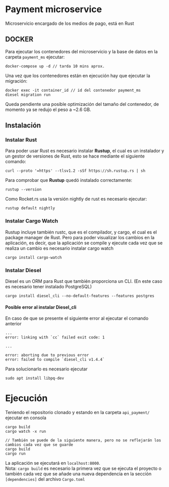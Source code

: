 # Payment microservice 
Microservicio encargado de los medios de pago, está en Rust

## DOCKER
Para ejecutar los contenedores del microservicio y la base de datos en la carpeta `payment_ms` ejecutar:

    docker-compose up -d // tarda 10 mins aprox.


Una vez que los contenedores están en ejecución hay que ejecutar la migración:

    docker exec -it container_id // id del contenedor payment_ms
    diesel migration run

Queda pendiente una posible optimización del tamaño del contenedor, de momento ya se redujo el peso a ~2.6 GB.

## Instalación

### Instalar Rust
Para poder usar Rust es necesario instalar **Rustup**, el cual es un instalador y un gestor de versiones de Rust, esto se hace mediante el siguiente comando:

    curl --proto '=https' --tlsv1.2 -sSf https://sh.rustup.rs | sh

Para comprobar que **Rustup** quedó instalado correctamente:

    rustup --version

Como Rocket.rs usa la versión nightly de rust es necesario ejecutar:

    rustup default nightly

### Instalar Cargo Watch
Rustup incluye también rustc, que es el compilador, y cargo, el cual es el package manager de Rust. Pero para poder visualizar los cambios en la aplicación, es decir, que la aplicación se compile y ejecute cada vez que se realiza un cambio es necesario instalar cargo watch

    cargo install cargo-watch

### Instalar Diesel
Diesel es un ORM para Rust que también proporciona un CLI. (En este caso es necesario tener instalado PostgreSQL)

    cargo install diesel_cli --no-default-features --features postgres

#### Posible error al instalar Diesel_cli
En caso de que se presente el siguiente error al ejecutar el comando anterior

    ...
    error: linking with `cc` failed exit code: 1

    ...

    error: aborting due to previous error
    error: failed to compile `diesel_cli v1.4.4`

Para solucionarlo es necesario ejecutar

    sudo apt install libpq-dev


# Ejecución
Teniendo el repositorio clonado y estando en la carpeta `api_payment/` ejecutar en consola

    cargo build
    cargo watch -x run

    // También se puede de la siguiente manera, pero no se reflejarán los cambios cada vez que se guarde
    cargo build
    cargo run

La aplicación se ejecutará en `localhost:8000`.  
Nota: `cargo build` es necesario la primera vez que se ejecuta el proyecto o también cada vez que se añade una nueva dependencia en la sección `[dependencies]` del archivo `Cargo.toml`
